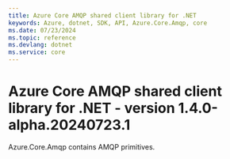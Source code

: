 ```yaml
---
title: Azure Core AMQP shared client library for .NET
keywords: Azure, dotnet, SDK, API, Azure.Core.Amqp, core
ms.date: 07/23/2024
ms.topic: reference
ms.devlang: dotnet
ms.service: core
---
```

# Azure Core AMQP shared client library for .NET - version 1.4.0-alpha.20240723.1 


Azure.Core.Amqp contains AMQP primitives. 

